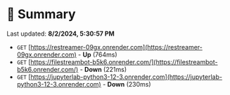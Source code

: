# 📖 Summary
Last updated: **8/2/2024, 5:30:57 PM**

- `GET` [https://restreamer-09gx.onrender.com](https://restreamer-09gx.onrender.com) - **Up** (764ms)
- `GET` [https://filestreambot-b5k6.onrender.com/](https://filestreambot-b5k6.onrender.com/) - **Down** (221ms)
- `GET` [https://jupyterlab-python3-12-3.onrender.com](https://jupyterlab-python3-12-3.onrender.com) - **Down** (230ms)
